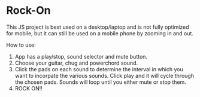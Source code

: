 # Rock-On

This JS project is best used on a desktop/laptop and is not fully optimized for mobile, but it can still be used on a mobile phone by zooming in and out.  

How to use:
1. App has a play/stop, sound selector and mute button.
2. Choose your guitar, chug and powerchord sound. 
3. Click the pads on each sound to determine the interval in which you want to incorpate the various sounds. Click play and it will cycle through
the chosen pads. Sounds will loop until you either mute or stop them.
4. ROCK ON!!
